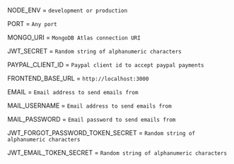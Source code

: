 NODE_ENV = `development or production`

PORT = `Any port` 

MONGO_URI = `MongoDB Atlas connection URI`

JWT_SECRET = `Random string of alphanumeric characters`

PAYPAL_CLIENT_ID = `Paypal client id to accept paypal payments` 

FRONTEND_BASE_URL = `http://localhost:3000`

EMAIL = `Email address to send emails from`

MAIL_USERNAME = `Email address to send emails from`

MAIL_PASSWORD = `Email password to send emails from`

JWT_FORGOT_PASSWORD_TOKEN_SECRET =  `Random string of alphanumeric characters`

JWT_EMAIL_TOKEN_SECRET =  `Random string of alphanumeric characters`